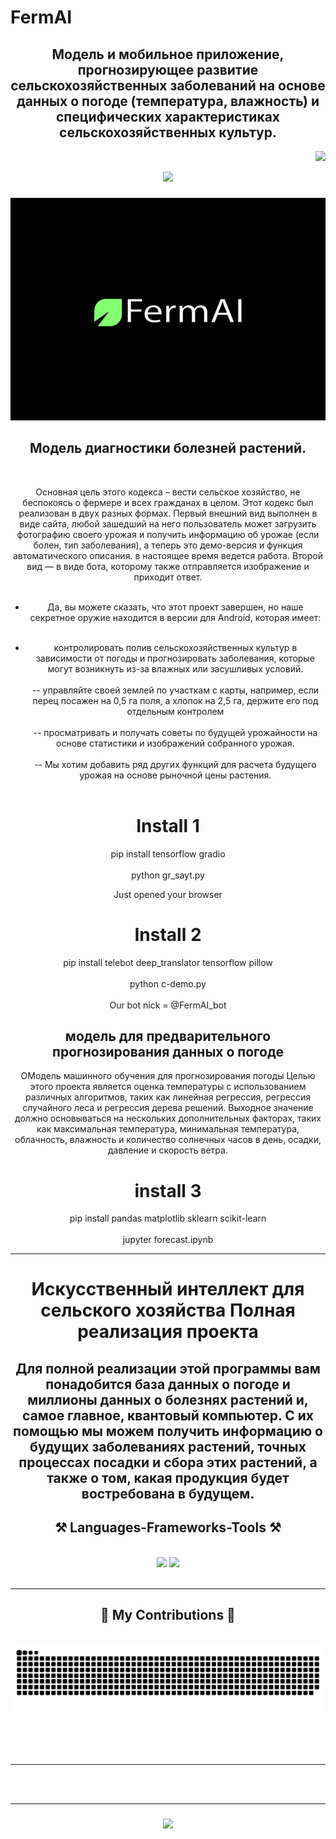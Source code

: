 # FermAI

 <h2 align="center"> Модель и мобильное приложение, прогнозирующее развитие сельскохозяйственных заболеваний на основе данных о погоде (температура, влажность) и специфических характеристиках сельскохозяйственных культур.</h2>

<img align="right" src="https://visitor-badge.laobi.icu/badge?page_id=salesp07.salesp07" />

<h1  align="center">
    <img src="https://readme-typing-svg.herokuapp.com/?font=Righteous&size=35&center=true&vCenter=true&width=500&height=70&duration=4000&lines=Hi+There!+👋;+My+name+is+FermAI!;" />
</h1>

![logo](logo.jpg)

<h2 align="center">Модель диагностики болезней растений.</h2>

<br/>

<div align="center">
 
Основная цель этого кодекса – вести сельское хозяйство, не беспокоясь о фермере и всех гражданах в целом. Этот кодекс был реализован в двух разных формах.
Первый внешний вид выполнен в виде сайта, любой зашедший на него пользователь может загрузить фотографию своего урожая и получить информацию об урожае (если болен, тип заболевания), а теперь это демо-версия и функция автоматического описания. в настоящее время ведется работа.
Второй вид — в виде бота, которому также отправляется изображение и приходит ответ.
<br></br>
* Да, вы можете сказать, что этот проект завершен, но наше секретное оружие находится в версии для Android, которая имеет:<br></br>
- контролировать полив сельскохозяйственных культур в зависимости от погоды и прогнозировать заболевания, которые могут возникнуть из-за влажных или засушливых условий.<br></br>
-- управляйте своей землей по участкам с карты, например, если перец посажен на 0,5 га поля, а хлопок на 2,5 га, держите его под отдельным контролем<br></br>
-- просматривать и получать советы по будущей урожайности на основе статистики и изображений собранного урожая.<br></br>
-- Мы хотим добавить ряд других функций для расчета будущего урожая на основе рыночной цены растения.<br></br>

# Install 1

pip install tensorflow gradio <br></br>
python gr_sayt.py

Just opened your browser

# Install 2

pip install telebot deep_translator tensorflow pillow <br></br>
python c-demo.py <br></br>
Our bot nick = @FermAI_bot

 <h2 align="center">модель для предварительного прогнозирования данных о погоде</h2>
 
ОМодель машинного обучения для прогнозирования погоды
Целью этого проекта является оценка температуры с использованием различных алгоритмов, таких как линейная регрессия, регрессия случайного леса и регрессия дерева решений. Выходное значение должно основываться на нескольких дополнительных факторах, таких как максимальная температура, минимальная температура, облачность, влажность и количество солнечных часов в день, осадки, давление и скорость ветра.

# install 3
pip install pandas matplotlib sklearn scikit-learn <br></br>
jupyter forecast.ipynb
 </div>

 <hr/>
 <h1 align="center"> Искусственный интеллект для сельского хозяйства Полная реализация проекта </h1>

<h2 align="center">Для полной реализации этой программы вам понадобится база данных о погоде и миллионы данных о болезнях растений и, самое главное, квантовый компьютер. С их помощью мы можем получить информацию о будущих заболеваниях растений, точных процессах посадки и сбора этих растений, а также о том, какая продукция будет востребована в будущем.</h2>
 
<h2 align="center">⚒️ Languages-Frameworks-Tools ⚒️</h2>
<br/>
<div align="center">
    <img src="https://skillicons.dev/icons?i=vscode,github,ai,linux,tensorflow,figma" />
    <img src="https://skillicons.dev/icons?i=python" /><br>
</div>

<br/>
<hr/>

<div align="center">
  <h2>🐍 My Contributions 🐍</h2>
  <br>
  <img alt="snake eating my contributions" src="https://raw.githubusercontent.com/salesp07/salesp07/output/github-contribution-grid-snake.svg" />
  
  <br/><br/><br/>
</div>

<hr/>

<br/><br/>
<hr/>

<h3 align="center">
    <img src="https://readme-typing-svg.herokuapp.com/?font=Righteous&size=25&center=true&vCenter=true&width=500&height=70&duration=4000&lines=Thanks+for+visiting!+✌️;+Shoot+me+a+message+on+Telegram+@x4cc3r!;I'm+always+down+to+collab+:)">
</h3>

<br/>
